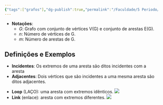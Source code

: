 ```yaml
---
{"tags":["grafos"],"dg-publish":true,"permalink":"/Faculdade/5 Periodo/Teoria dos Grafos/Sub-Notes/Conceitos Básicos/","dgPassFrontmatter":true}
---
```



- **Notações**:
	- *G*: Grafo com conjunto de vértices V(G) e conjunto de arestas E(G).
	- *n*: Número de vértices de G.
	- *m*: Número de arestas de G.
## Definições e Exemplos
- **Incidentes**: Os extremos de uma aresta são ditos incidentes com a aresta
- **Adjacentes**: Dois vértices que são incidentes a uma mesma aresta são ditos adjacentes.
<style> .container {font-family: sans-serif; text-align: center;} .button-wrapper button {z-index: 1;height: 40px; width: 100px; margin: 10px;padding: 5px;} .excalidraw .App-menu_top .buttonList { display: flex;} .excalidraw-wrapper { height: 800px; margin: 50px; position: relative;} :root[dir="ltr"] .excalidraw .layer-ui__wrapper .zen-mode-transition.App-menu_bottom--transition-left {transform: none;} </style><script src="https://cdn.jsdelivr.net/npm/react@17/umd/react.production.min.js"></script><script src="https://cdn.jsdelivr.net/npm/react-dom@17/umd/react-dom.production.min.js"></script><script type="text/javascript" src="https://cdn.jsdelivr.net/npm/@excalidraw/excalidraw@0/dist/excalidraw.production.min.js"></script><div id="Drawing_2024-03-17_1752.11.excalidraw.md1"></div><script>(function(){const InitialData={"type":"excalidraw","version":2,"source":"https://github.com/zsviczian/obsidian-excalidraw-plugin/releases/tag/2.0.25","elements":[{"type":"ellipse","version":227,"versionNonce":769668834,"isDeleted":false,"id":"m__w-3O2se0RxAF6xNKwY","fillStyle":"solid","strokeWidth":2,"strokeStyle":"solid","roughness":1,"opacity":100,"angle":0,"x":-225.83984593288878,"y":-206.55612529896217,"strokeColor":"#1e1e1e","backgroundColor":"transparent","width":21.455796767742868,"height":18.186031696330048,"seed":1934291802,"groupIds":["yT83nXoXPczJuJ79fJIJ9","AJ86x_kcttxh-PQo0oyQ-","K8IfWTH6Uyxbgnnjf_qfw","luMVKdjQXm3fAU-IusPFa"],"frameId":null,"roundness":{"type":2},"boundElements":[],"updated":1710791717407,"link":null,"locked":false},{"type":"text","version":222,"versionNonce":1217175614,"isDeleted":false,"id":"wPFhmt8e","fillStyle":"solid","strokeWidth":2,"strokeStyle":"solid","roughness":1,"opacity":100,"angle":0,"x":-221.5240003139031,"y":-191.30186387976903,"strokeColor":"#1e1e1e","backgroundColor":"transparent","width":11.3599853515625,"height":25,"seed":704523354,"groupIds":["yT83nXoXPczJuJ79fJIJ9","AJ86x_kcttxh-PQo0oyQ-","K8IfWTH6Uyxbgnnjf_qfw","luMVKdjQXm3fAU-IusPFa"],"frameId":null,"roundness":null,"boundElements":[],"updated":1710791717407,"link":null,"locked":false,"fontSize":20,"fontFamily":1,"text":"u","rawText":"u","textAlign":"left","verticalAlign":"top","containerId":null,"originalText":"u","lineHeight":1.25,"baseline":18},{"type":"line","version":335,"versionNonce":1278937762,"isDeleted":false,"id":"WNfo4mPj7oBzBueDPxkis","fillStyle":"solid","strokeWidth":2,"strokeStyle":"solid","roughness":1,"opacity":100,"angle":0,"x":-203.7890922958844,"y":-196.92512739767741,"strokeColor":"#1e1e1e","backgroundColor":"transparent","width":65.96520665238668,"height":1.081396830366998,"seed":1300629062,"groupIds":["yT83nXoXPczJuJ79fJIJ9","AJ86x_kcttxh-PQo0oyQ-","K8IfWTH6Uyxbgnnjf_qfw","luMVKdjQXm3fAU-IusPFa"],"frameId":null,"roundness":{"type":2},"boundElements":[],"updated":1710791717407,"link":null,"locked":false,"startBinding":null,"endBinding":null,"lastCommittedPoint":null,"startArrowhead":null,"endArrowhead":null,"points":[[0,0],[65.96520665238668,-1.081396830366998]]},{"type":"ellipse","version":236,"versionNonce":1892280446,"isDeleted":false,"id":"UodOMKIPxDMYplg-L6V_Z","fillStyle":"solid","strokeWidth":2,"strokeStyle":"solid","roughness":1,"opacity":100,"angle":0,"x":-136.30993008098395,"y":-206.44141950490697,"strokeColor":"#1e1e1e","backgroundColor":"transparent","width":16.869790553725124,"height":15.355834991211324,"seed":665602374,"groupIds":["yT83nXoXPczJuJ79fJIJ9","AJ86x_kcttxh-PQo0oyQ-","K8IfWTH6Uyxbgnnjf_qfw","luMVKdjQXm3fAU-IusPFa"],"frameId":null,"roundness":{"type":2},"boundElements":[],"updated":1710791717407,"link":null,"locked":false},{"type":"text","version":237,"versionNonce":1199924834,"isDeleted":false,"id":"z2Ve39ME","fillStyle":"solid","strokeWidth":2,"strokeStyle":"solid","roughness":1,"opacity":100,"angle":0,"x":-132.20062212558938,"y":-193.03209880835624,"strokeColor":"#1e1e1e","backgroundColor":"transparent","width":10.459991455078125,"height":25,"seed":2044071366,"groupIds":["yT83nXoXPczJuJ79fJIJ9","AJ86x_kcttxh-PQo0oyQ-","K8IfWTH6Uyxbgnnjf_qfw","luMVKdjQXm3fAU-IusPFa"],"frameId":null,"roundness":null,"boundElements":[],"updated":1710791717407,"link":null,"locked":false,"fontSize":20,"fontFamily":1,"text":"v","rawText":"v","textAlign":"left","verticalAlign":"top","containerId":null,"originalText":"v","lineHeight":1.25,"baseline":18},{"type":"text","version":223,"versionNonce":1790191806,"isDeleted":false,"id":"1gb5sA8i","fillStyle":"solid","strokeWidth":2,"strokeStyle":"solid","roughness":1,"opacity":100,"angle":0,"x":-178.26812709922334,"y":-230.01587040690748,"strokeColor":"#1e1e1e","backgroundColor":"transparent","width":10.939987182617188,"height":25,"seed":337262534,"groupIds":["yT83nXoXPczJuJ79fJIJ9","AJ86x_kcttxh-PQo0oyQ-","K8IfWTH6Uyxbgnnjf_qfw","luMVKdjQXm3fAU-IusPFa"],"frameId":null,"roundness":null,"boundElements":[],"updated":1710791717407,"link":null,"locked":false,"fontSize":20,"fontFamily":1,"text":"e","rawText":"e","textAlign":"left","verticalAlign":"top","containerId":null,"originalText":"e","lineHeight":1.25,"baseline":18},{"type":"text","version":213,"versionNonce":1754155554,"isDeleted":false,"id":"XakQxQmC","fillStyle":"solid","strokeWidth":2,"strokeStyle":"solid","roughness":1,"opacity":100,"angle":0,"x":-216.5149927300738,"y":-270.5338671433383,"strokeColor":"#2f9e44","backgroundColor":"transparent","width":99.41990661621094,"height":25,"seed":1173685126,"groupIds":["AJ86x_kcttxh-PQo0oyQ-","K8IfWTH6Uyxbgnnjf_qfw","luMVKdjQXm3fAU-IusPFa"],"frameId":null,"roundness":null,"boundElements":[],"updated":1710791717407,"link":null,"locked":false,"fontSize":20,"fontFamily":1,"text":"Incidentes","rawText":"Incidentes","textAlign":"left","verticalAlign":"top","containerId":null,"originalText":"Incidentes","lineHeight":1.25,"baseline":18},{"type":"text","version":272,"versionNonce":1709990142,"isDeleted":false,"id":"wqqgdaki","fillStyle":"solid","strokeWidth":2,"strokeStyle":"solid","roughness":1,"opacity":100,"angle":0,"x":-270.34246602337583,"y":-144.29286551155366,"strokeColor":"#1e1e1e","backgroundColor":"transparent","width":222.459716796875,"height":25,"seed":1009448646,"groupIds":["K8IfWTH6Uyxbgnnjf_qfw","luMVKdjQXm3fAU-IusPFa"],"frameId":null,"roundness":null,"boundElements":[],"updated":1710791717407,"link":null,"locked":false,"fontSize":20,"fontFamily":1,"text":" e   são incidentes a ","rawText":" e   são incidentes a ","textAlign":"left","verticalAlign":"top","containerId":null,"originalText":" e   são incidentes a ","lineHeight":1.25,"baseline":18},{"type":"text","version":382,"versionNonce":105166306,"isDeleted":false,"id":"ejGHugwA","fillStyle":"solid","strokeWidth":2,"strokeStyle":"solid","roughness":1,"opacity":100,"angle":0,"x":-281.34246602337583,"y":-144.29286551155366,"strokeColor":"#2f9e44","backgroundColor":"transparent","width":242.7596435546875,"height":25,"seed":1377714074,"groupIds":["K8IfWTH6Uyxbgnnjf_qfw","luMVKdjQXm3fAU-IusPFa"],"frameId":null,"roundness":null,"boundElements":[],"updated":1710791717407,"link":null,"locked":false,"fontSize":20,"fontFamily":1,"text":"u   v                  e","rawText":"u   v                  e","textAlign":"left","verticalAlign":"top","containerId":null,"originalText":"u   v                  e","lineHeight":1.25,"baseline":18},{"id":"z08tEvt2","type":"text","x":-224.33764424603208,"y":-85.78836632744594,"width":117.81988525390625,"height":25,"angle":0,"strokeColor":"#2f9e44","backgroundColor":"transparent","fillStyle":"solid","strokeWidth":2,"strokeStyle":"solid","roughness":1,"opacity":100,"groupIds":["v4VAWzy8oUKfev4y5uCaa","luMVKdjQXm3fAU-IusPFa"],"frameId":null,"roundness":null,"seed":1480202338,"version":226,"versionNonce":1978896702,"isDeleted":false,"boundElements":null,"updated":1710791717407,"link":null,"locked":false,"text":"Adjacentes ","rawText":"Adjacentes ","fontSize":20,"fontFamily":1,"textAlign":"left","verticalAlign":"top","baseline":18,"containerId":null,"originalText":"Adjacentes ","lineHeight":1.25},{"id":"oLidlY6Vd1eVHndOxSSCj","type":"ellipse","x":-210.33764424603208,"y":-11.788366327445942,"width":18.5,"height":17,"angle":0,"strokeColor":"#1e1e1e","backgroundColor":"transparent","fillStyle":"solid","strokeWidth":2,"strokeStyle":"solid","roughness":1,"opacity":100,"groupIds":["hVJpEgGu7rjWCICz7HNzW","v4VAWzy8oUKfev4y5uCaa","luMVKdjQXm3fAU-IusPFa"],"frameId":null,"roundness":{"type":2},"seed":348109922,"version":373,"versionNonce":1102555554,"isDeleted":false,"boundElements":null,"updated":1710791717407,"link":null,"locked":false},{"type":"ellipse","version":500,"versionNonce":371898750,"isDeleted":false,"id":"f1X5FWvk5hrRMXp7TT3yG","fillStyle":"solid","strokeWidth":2,"strokeStyle":"solid","roughness":1,"opacity":100,"angle":0,"x":-135.08764424603208,"y":4.711633672554058,"strokeColor":"#1e1e1e","backgroundColor":"transparent","width":18.5,"height":17,"seed":862545790,"groupIds":["hVJpEgGu7rjWCICz7HNzW","v4VAWzy8oUKfev4y5uCaa","luMVKdjQXm3fAU-IusPFa"],"frameId":null,"roundness":{"type":2},"boundElements":[],"updated":1710791717407,"link":null,"locked":false},{"type":"ellipse","version":474,"versionNonce":1108747618,"isDeleted":false,"id":"EZID2798LPl6lebk8UFgq","fillStyle":"solid","strokeWidth":2,"strokeStyle":"solid","roughness":1,"opacity":100,"angle":0,"x":-139.58764424603208,"y":-44.78836632744594,"strokeColor":"#1e1e1e","backgroundColor":"transparent","width":18.5,"height":17,"seed":1768518178,"groupIds":["hVJpEgGu7rjWCICz7HNzW","v4VAWzy8oUKfev4y5uCaa","luMVKdjQXm3fAU-IusPFa"],"frameId":null,"roundness":{"type":2},"boundElements":[],"updated":1710791717407,"link":null,"locked":false},{"id":"PNMX0VbipxCgLGH4BKhZO","type":"line","x":-195.83764424603208,"y":-10.288366327445942,"width":57.5,"height":24.5,"angle":0,"strokeColor":"#1e1e1e","backgroundColor":"transparent","fillStyle":"solid","strokeWidth":2,"strokeStyle":"solid","roughness":1,"opacity":100,"groupIds":["hVJpEgGu7rjWCICz7HNzW","v4VAWzy8oUKfev4y5uCaa","luMVKdjQXm3fAU-IusPFa"],"frameId":null,"roundness":{"type":2},"seed":1239108222,"version":264,"versionNonce":768793022,"isDeleted":false,"boundElements":null,"updated":1710791717407,"link":null,"locked":false,"points":[[0,0],[57.5,-24.5]],"lastCommittedPoint":null,"startBinding":null,"endBinding":null,"startArrowhead":null,"endArrowhead":null},{"type":"line","version":375,"versionNonce":1890527522,"isDeleted":false,"id":"m-2mjWmd0QFCYpKtEPvxk","fillStyle":"solid","strokeWidth":2,"strokeStyle":"solid","roughness":1,"opacity":100,"angle":0,"x":-190.3643547531148,"y":1.002768449059701,"strokeColor":"#1e1e1e","backgroundColor":"transparent","width":54.5,"height":12,"seed":744607074,"groupIds":["hVJpEgGu7rjWCICz7HNzW","v4VAWzy8oUKfev4y5uCaa","luMVKdjQXm3fAU-IusPFa"],"frameId":null,"roundness":{"type":2},"boundElements":[],"updated":1710791717407,"link":null,"locked":false,"startBinding":null,"endBinding":null,"lastCommittedPoint":null,"startArrowhead":null,"endArrowhead":null,"points":[[0,0],[54.5,12]]},{"id":"KCsn2p8b","type":"text","x":-174.33764424603208,"y":-53.78836632744594,"width":16.179977416992188,"height":25,"angle":0,"strokeColor":"#1e1e1e","backgroundColor":"transparent","fillStyle":"solid","strokeWidth":2,"strokeStyle":"solid","roughness":1,"opacity":100,"groupIds":["hVJpEgGu7rjWCICz7HNzW","v4VAWzy8oUKfev4y5uCaa","luMVKdjQXm3fAU-IusPFa"],"frameId":null,"roundness":null,"seed":524773630,"version":246,"versionNonce":336392702,"isDeleted":false,"boundElements":null,"updated":1710791717407,"link":null,"locked":false,"text":"e´","rawText":"e´","fontSize":20,"fontFamily":1,"textAlign":"left","verticalAlign":"top","baseline":18,"containerId":null,"originalText":"e´","lineHeight":1.25},{"id":"9AKS8btf","type":"text","x":-169.83764424603208,"y":7.211633672554058,"width":10.939987182617188,"height":25,"angle":0,"strokeColor":"#1e1e1e","backgroundColor":"transparent","fillStyle":"solid","strokeWidth":2,"strokeStyle":"solid","roughness":1,"opacity":100,"groupIds":["hVJpEgGu7rjWCICz7HNzW","v4VAWzy8oUKfev4y5uCaa","luMVKdjQXm3fAU-IusPFa"],"frameId":null,"roundness":null,"seed":147591102,"version":199,"versionNonce":888255714,"isDeleted":false,"boundElements":null,"updated":1710791717407,"link":null,"locked":false,"text":"e","rawText":"e","fontSize":20,"fontFamily":1,"textAlign":"left","verticalAlign":"top","baseline":18,"containerId":null,"originalText":"e","lineHeight":1.25},{"id":"HxK9kOVq","type":"text","x":-227.83764424603208,"y":-7.788366327445942,"width":11.3599853515625,"height":25,"angle":0,"strokeColor":"#1e1e1e","backgroundColor":"transparent","fillStyle":"solid","strokeWidth":2,"strokeStyle":"solid","roughness":1,"opacity":100,"groupIds":["hVJpEgGu7rjWCICz7HNzW","v4VAWzy8oUKfev4y5uCaa","luMVKdjQXm3fAU-IusPFa"],"frameId":null,"roundness":null,"seed":428905186,"version":267,"versionNonce":333054526,"isDeleted":false,"boundElements":null,"updated":1710791717407,"link":null,"locked":false,"text":"u","rawText":"u","fontSize":20,"fontFamily":1,"textAlign":"left","verticalAlign":"top","baseline":18,"containerId":null,"originalText":"u","lineHeight":1.25},{"id":"eaLXljUF","type":"text","x":-271.8376442460321,"y":46.71163367255406,"width":214.25973510742188,"height":25,"angle":0,"strokeColor":"#1e1e1e","backgroundColor":"transparent","fillStyle":"solid","strokeWidth":2,"strokeStyle":"solid","roughness":1,"opacity":100,"groupIds":["v4VAWzy8oUKfev4y5uCaa","luMVKdjQXm3fAU-IusPFa"],"frameId":null,"roundness":null,"seed":1983866622,"version":374,"versionNonce":812435618,"isDeleted":false,"boundElements":null,"updated":1710791717407,"link":null,"locked":false,"text":"  e   são adjacentes","rawText":"  e   são adjacentes","fontSize":20,"fontFamily":1,"textAlign":"left","verticalAlign":"top","baseline":18,"containerId":null,"originalText":"  e   são adjacentes","lineHeight":1.25},{"id":"hd9ojiZj","type":"text","x":-271.3376442460321,"y":47.21163367255406,"width":57.11991882324219,"height":25,"angle":0,"strokeColor":"#2f9e44","backgroundColor":"transparent","fillStyle":"solid","strokeWidth":2,"strokeStyle":"solid","roughness":1,"opacity":100,"groupIds":["v4VAWzy8oUKfev4y5uCaa","luMVKdjQXm3fAU-IusPFa"],"frameId":null,"roundness":null,"seed":1582856674,"version":289,"versionNonce":1880820350,"isDeleted":false,"boundElements":null,"updated":1710791717407,"link":null,"locked":false,"text":"e   e´","rawText":"e   e´","fontSize":20,"fontFamily":1,"textAlign":"left","verticalAlign":"top","baseline":18,"containerId":null,"originalText":"e   e´","lineHeight":1.25},{"type":"text","version":312,"versionNonce":2060412002,"isDeleted":false,"id":"lGDBrsO1","fillStyle":"solid","strokeWidth":2,"strokeStyle":"solid","roughness":1,"opacity":100,"angle":0,"x":-267.71746602337583,"y":-119.28836632744594,"strokeColor":"#2f9e44","backgroundColor":"transparent","width":211.81968688964844,"height":25,"seed":614997666,"groupIds":["jULvgpI_jw0I4GRtIO2Nb","luMVKdjQXm3fAU-IusPFa"],"frameId":null,"roundness":null,"boundElements":[],"updated":1710791717407,"link":null,"locked":false,"fontSize":20,"fontFamily":1,"text":"u   v                ","rawText":"u   v                ","textAlign":"left","verticalAlign":"top","containerId":null,"originalText":"u   v                ","lineHeight":1.25,"baseline":18},{"type":"text","version":428,"versionNonce":1737558718,"isDeleted":false,"id":"G7BTDzJF","fillStyle":"solid","strokeWidth":2,"strokeStyle":"solid","roughness":1,"opacity":100,"angle":0,"x":-259.0675026444696,"y":-120.28836632744594,"strokeColor":"#1e1e1e","backgroundColor":"transparent","width":214.25973510742188,"height":25,"seed":1045650494,"groupIds":["giOkxg_aoKh7L4yrSlfC3","luMVKdjQXm3fAU-IusPFa"],"frameId":null,"roundness":null,"boundElements":[],"updated":1710791717407,"link":null,"locked":false,"fontSize":20,"fontFamily":1,"text":" e   são adjacentes ","rawText":" e   são adjacentes ","textAlign":"left","verticalAlign":"top","containerId":null,"originalText":" e   são adjacentes ","lineHeight":1.25,"baseline":18}],"appState":{"theme":"dark","viewBackgroundColor":"#ffffff","currentItemStrokeColor":"#2f9e44","currentItemBackgroundColor":"transparent","currentItemFillStyle":"solid","currentItemStrokeWidth":2,"currentItemStrokeStyle":"solid","currentItemRoughness":1,"currentItemOpacity":100,"currentItemFontFamily":1,"currentItemFontSize":20,"currentItemTextAlign":"left","currentItemStartArrowhead":null,"currentItemEndArrowhead":"arrow","scrollX":462.8376442460321,"scrollY":356.53836632744594,"zoom":{"value":2},"currentItemRoundness":"round","gridSize":null,"gridColor":{"Bold":"#C9C9C9FF","Regular":"#EDEDEDFF"},"currentStrokeOptions":null,"previousGridSize":null,"frameRendering":{"enabled":true,"clip":true,"name":true,"outline":true}},"files":{}};InitialData.scrollToContent=true;App=()=>{const e=React.useRef(null),t=React.useRef(null),[n,i]=React.useState({width:void 0,height:void 0});return React.useEffect(()=>{i({width:t.current.getBoundingClientRect().width,height:t.current.getBoundingClientRect().height});const e=()=>{i({width:t.current.getBoundingClientRect().width,height:t.current.getBoundingClientRect().height})};return window.addEventListener("resize",e),()=>window.removeEventListener("resize",e)},[t]),React.createElement(React.Fragment,null,React.createElement("div",{className:"excalidraw-wrapper",ref:t},React.createElement(ExcalidrawLib.Excalidraw,{ref:e,width:n.width,height:n.height,initialData:InitialData,viewModeEnabled:!0,zenModeEnabled:!0,gridModeEnabled:!1})))},excalidrawWrapper=document.getElementById("Drawing_2024-03-17_1752.11.excalidraw.md1");ReactDOM.render(React.createElement(App),excalidrawWrapper);})();</script>

- **Loop** (LAÇO): uma aresta com extremos idênticos.
![](https://i.imgur.com/XMeXXkM.png)
- **Link** (enlace): aresta com extremos diferentes.
![](https://i.imgur.com/HnYrJJx.png)
